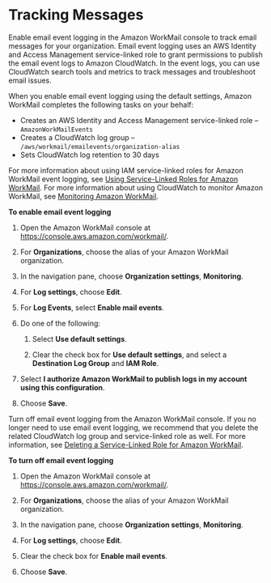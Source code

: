 # Tracking Messages<a name="tracking"></a>

Enable email event logging in the Amazon WorkMail console to track email messages for your organization\. Email event logging uses an AWS Identity and Access Management service\-linked role to grant permissions to publish the email event logs to Amazon CloudWatch\. In the event logs, you can use CloudWatch search tools and metrics to track messages and troubleshoot email issues\.

When you enable email event logging using the default settings, Amazon WorkMail completes the following tasks on your behalf:
+ Creates an AWS Identity and Access Management service\-linked role – `AmazonWorkMailEvents`
+ Creates a CloudWatch log group – `/aws/workmail/emailevents/organization-alias`
+ Sets CloudWatch log retention to 30 days

For more information about using IAM service\-linked roles for Amazon WorkMail event logging, see [Using Service\-Linked Roles for Amazon WorkMail](using-service-linked-roles.md)\. For more information about using CloudWatch to monitor Amazon WorkMail, see [Monitoring Amazon WorkMail](monitoring-overview.md)\. 

**To enable email event logging**

1. Open the Amazon WorkMail console at [https://console\.aws\.amazon\.com/workmail/](https://console.aws.amazon.com/workmail/)\.

1. For **Organizations**, choose the alias of your Amazon WorkMail organization\.

1. In the navigation pane, choose **Organization settings**, **Monitoring**\.

1. For **Log settings**, choose **Edit**\.

1. For **Log Events**, select **Enable mail events**\.

1. Do one of the following:

   1. Select **Use default settings**\.

   1. Clear the check box for **Use default settings**, and select a **Destination Log Group** and **IAM Role**\.

1. Select **I authorize Amazon WorkMail to publish logs in my account using this configuration**\.

1. Choose **Save**\.

Turn off email event logging from the Amazon WorkMail console\. If you no longer need to use email event logging, we recommend that you delete the related CloudWatch log group and service\-linked role as well\. For more information, see [Deleting a Service\-Linked Role for Amazon WorkMail](using-service-linked-roles.md#delete-slr)\.

**To turn off email event logging**

1. Open the Amazon WorkMail console at [https://console\.aws\.amazon\.com/workmail/](https://console.aws.amazon.com/workmail/)\.

1. For **Organizations**, choose the alias of your Amazon WorkMail organization\.

1. In the navigation pane, choose **Organization settings**, **Monitoring**\.

1. For **Log settings**, choose **Edit**\.

1. Clear the check box for **Enable mail events**\.

1. Choose **Save**\.